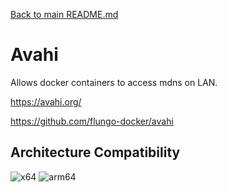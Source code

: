 [Back to main README.md](../../README.md)

# Avahi

Allows docker containers to access mdns on LAN.

<https://avahi.org/>

<https://github.com/flungo-docker/avahi>

## Architecture Compatibility

![x64](https://img.shields.io/docker/v/arcadiatechnology/crafty-4/latest?arch=amd64&label=x64) ![arm64](https://img.shields.io/docker/v/arcadiatechnology/crafty-4/latest?arch=arm64&label=arm64)
